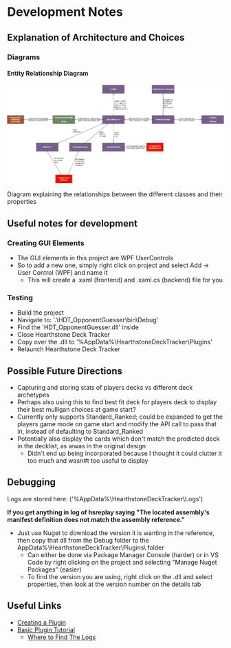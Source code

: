 
# Development Notes

## Explanation of Architecture and Choices


### Diagrams

#### Entity Relationship Diagram

![ERD](Images/EntityRelationshipDiagram.png)

Diagram explaining the relationships between the different classes and their properties

## Useful notes for development

### Creating GUI Elements

- The GUI elements in this project are WPF UserControls
- So to add a new one, simply right click on project and select Add -> User Control (WPF) and name it
    - This will create a .xaml (frontend) and .xaml.cs (backend) file for you
 
### Testing

- Build the project
- Navigate to: '.\HDT_OpponentGuesser\bin\Debug\'
- Find the 'HDT_OpponentGuesser.dll' inside
- Close Hearthstone Deck Tracker
- Copy over the .dll to '%AppData%\HearthstoneDeckTracker\Plugins'
- Relaunch Hearthstone Deck Tracker

## Possible Future Directions

- Capturing and storing stats of players decks vs different deck archetypes
- Perhaps also using this to find best fit deck for players deck to display their best mulligan choices at game start?
- Currently only supports Standard_Ranked; could be expanded to get the players game mode on game start and modify the API call to pass that in, instead of defaulting to Standard_Ranked
- Potentially also display the cards which don't match the predicted deck in the decklist, as wwas in the original design
    - Didn't end up being incorporated because I thought it could clutter it too much and wasn#t too useful to display


## Debugging

Logs are stored here: ('%AppData%\HearthstoneDeckTracker\Logs\')

**If you get anything in log of hsreplay saying "The located assembly's manifest definition does not match the assembly reference."**
- Just use Nuget to download the version it is wanting in the reference, then copy that dll from the Debug folder to the AppData%\HearthstoneDeckTracker\Plugins\ folder
  - Can either be done via Package Manager Console (harder) or in VS Code by right clicking on the project and selecting "Manage Nuget Packages" (easier)
  - To find the version you are using, right click on the .dll and select properties, then look at the version number on the details tab

## Useful Links

- [Creating a Plugin](https://github.com/HearthSim/Hearthstone-Deck-Tracker/wiki/Creating-Plugins)
- [Basic Plugin Tutorial](https://github.com/HearthSim/Hearthstone-Deck-Tracker/wiki/Basic-plugin-creation-tutorial)
  - [Where to Find The Logs](https://github.com/HearthSim/Hearthstone-Deck-Tracker/wiki/Creating-Plugins#basics-where-to-start)
